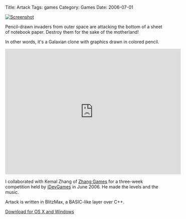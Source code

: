 Title: Artack
Tags: games
Category: Games
Date: 2006-07-01

[![Screenshot](|filename|/img/artack_thumb.png)](|filename|/img/artack.png)

Pencil-drawn invaders from outer space are attacking the bottom of a sheet of
notebook paper. Destroy them for the sake of the motherland!

In other words, it's a Galaxian clone with graphics drawn in colored pencil.

<iframe width="560" height="400" src="https://www.youtube.com/embed/xOLhMyyxqiA" frameborder="0" allowfullscreen></iframe>

I collaborated with Kemal Zhang of [Zhang Games](http://www.zhanggames.com/)
for a three-week competition held by [iDevGames](http://www.idevgames.com/) in
June 2006. He made the levels and the music.

Artack is written in BlitzMax, a BASIC-like layer over C++.

[Download for OS X and Windows](|filename|/downloads/Artack.zip)
